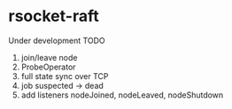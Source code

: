 # rsocket-raft

Under development
TODO
1. join/leave node
2. ProbeOperator
3. full state sync over TCP
4. job suspected -> dead
5. add listeners nodeJoined, nodeLeaved, nodeShutdown